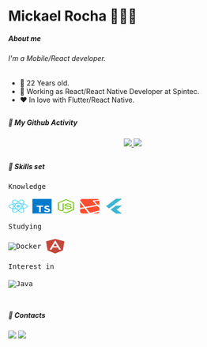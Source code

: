 
# Mickael Rocha 👨🏻‍💻

##### About me

###### I'm a Mobile/React developer.

- 🎂 22 Years old.
- 💼 Working as React/React Native Developer at Spintec.
- ❤️ In love with Flutter/React Native.

<div>

##

##### 🤖 My Github Activity

<div style="display: inline_block;" align="center">
  <a href="https://github.com/mickaelxd">
  <img height="160em" src="https://github-readme-stats.vercel.app/api?username=mickaelxd&show_icons=true&theme=dracula&include_all_commits=true&count_private=true"/>
  <img height="160em" src="https://github-readme-stats.vercel.app/api/top-langs/?username=mickaelxd&layout=compact&langs_count=7&theme=dracula&exclude_repo=unity-flappy-bird"/>
 </a>
</div>

 ##
  
  ##### 🧠 Skills set 
 
  <div style="display: inline_block;">
 <kbd align="center">
      <kbd>Knowledge</kbd>
      <br />
      <br />
      <img align="center" title="React" alt="React" height="30" width="40" src="https://raw.githubusercontent.com/devicons/devicon/master/icons/react/react-original.svg">
      <img align="center" title="TypeScript" alt="TypeScript" height="30" width="40" src="https://raw.githubusercontent.com/devicons/devicon/master/icons/typescript/typescript-plain.svg"> 
  <img align="center" title="NodeJS" alt="NodeJS" height="30" width="40" src="https://raw.githubusercontent.com/devicons/devicon/master/icons/nodejs/nodejs-plain.svg"> 
      <img align="center" title="Laravel 8" alt="Laravel 8" height="30" width="40" src="https://raw.githubusercontent.com/devicons/devicon/master/icons/laravel/laravel-plain.svg">
      <img align="center" title="Flutter" alt="Flutter" height="30" width="40" src="https://raw.githubusercontent.com/devicons/devicon/master/icons/flutter/flutter-plain.svg">
<br />
<br /> 
</kbd>
<kbd align="center">
<kbd>Studying</kbd>
 <br />
 <br />
 <img align="center" title="Docker" alt="Docker" height="30" width="40"  src="https://cdn.jsdelivr.net/gh/devicons/devicon/icons/docker/docker-plain.svg" /> 
 <img align="center" title="Angular" alt="Angular" height="30" width="40" src="https://raw.githubusercontent.com/devicons/devicon/master/icons/angularjs/angularjs-plain.svg"> 
 <br />
 <br />
</kbd> 
<kbd align="center">
<kbd>Interest in</kbd> 
     <br />
     <br />
 <img align="center" title="Java" alt="Java" height="30" width="40"  src="https://cdn.jsdelivr.net/gh/devicons/devicon/icons/java/java-plain.svg" />
	<br />
	 <br />
 </kbd>
</div>
 
 ##
 
  ##### 💬 Contacts
  
  <div>
    <a href="https://www.linkedin.com/in/mickaelrocha77/" target="_blank"><img src="https://img.shields.io/badge/-LinkedIn-%230077B5?style=for-the-badge&logo=linkedin&logoColor=white" target="_blank"></a>
     <a href = "mailto:mickael.n.xd@gmail.com"><img src="https://img.shields.io/badge/-Gmail-%23333?style=for-the-badge&logo=gmail&logoColor=white" target="_blank"></a>
 </div>

